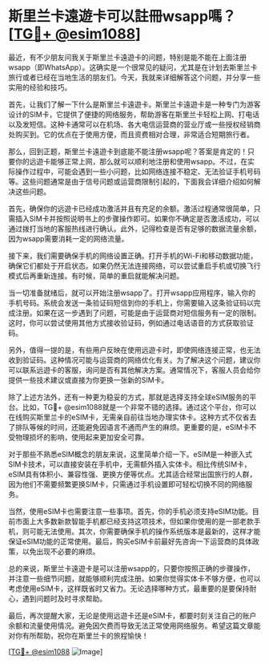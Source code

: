 # 斯里兰卡遠遊卡可以註冊wsapp嗎？[[TG💪+ @esim1088](https://t.me/s/esim1088)]

最近，有不少朋友问我关于斯里兰卡遠遊卡的问题，特别是能不能在上面注册wsapp（即WhatsApp）。这确实是一个很常见的疑问，尤其是在计划去斯里兰卡旅行或者已经在当地生活的朋友们。今天，我就来详细解答这个问题，并分享一些实用的经验和技巧。

首先，让我们了解一下什么是斯里兰卡遠遊卡。斯里兰卡遠遊卡是一种专门为游客设计的SIM卡，它提供了便捷的网络服务，帮助游客在斯里兰卡轻松上网、打电话以及发短信。这种卡通常可以在机场、各大电信运营商的营业厅或一些授权经销商处购买到。它的优点在于使用方便，而且资费相对合理，非常适合短期旅行者。

那么，回到正题，斯里兰卡遠遊卡到底能不能注册wsapp呢？答案是肯定的！只要你的远遊卡能够正常上网，那么就可以顺利地注册和使用wsapp。不过，在实际操作过程中，可能会遇到一些小问题，比如网络连接不稳定、无法验证手机号码等。这些问题通常是由于信号问题或运营商限制引起的，下面我会详细介绍如何解决这些问题。

首先，确保你的远遊卡已经成功激活并且有充足的余额。激活过程通常很简单，只需插入SIM卡并按照说明书上的步骤操作即可。如果你不确定是否激活成功，可以通过拨打当地的客服热线进行确认。此外，记得检查是否有足够的数据流量余额，因为wsapp需要消耗一定的网络流量。

接下来，我们需要确保手机的网络设置正确。打开手机的Wi-Fi和移动数据功能，确保它们都处于开启状态。如果仍然无法连接网络，可以尝试重启手机或切换飞行模式后再重新连接。有时候，简单的重启就能解决问题。

当一切准备就绪后，就可以开始注册wsapp了。打开wsapp应用程序，输入你的手机号码。系统会发送一条验证码短信到你的手机上，你需要输入这条验证码以完成注册。如果在这一步遇到了问题，可能是由于运营商对短信服务有一定的限制。这时，你可以尝试使用其他方式接收验证码，例如通过电话语音的方式获取验证码。

另外，值得一提的是，有些用户反映在使用远遊卡时，即使网络连接正常，也无法收到验证码。这种情况可能与运营商的网络优化有关。为了解决这个问题，建议你可以联系远遊卡的客服，询问是否有其他解决方案。通常情况下，客服人员会给你提供一些技术建议或直接为你更换一张新的SIM卡。

除了上述方法外，还有一种更为稳妥的方式，那就是选择支持全球eSIM服务的平台。比如，TG💪+ @esim1088就是一个非常不错的选择。通过这个平台，你可以在线购买斯里兰卡的eSIM卡，无需亲自前往当地办理实体卡。这种方式不仅省去了排队等候的时间，还能避免因语言不通而产生的麻烦。更重要的是，eSIM卡不受物理损坏的影响，使用起来更加安全可靠。

对于那些不熟悉eSIM概念的朋友来说，这里简单介绍一下。eSIM是一种嵌入式SIM卡技术，可以直接安装在手机中，无需额外插入实体卡。相比传统SIM卡，eSIM具有体积小、兼容性强、更换方便等优点。尤其适合经常出国旅行的人群，因为他们不需要频繁更换SIM卡，只需通过手机设置即可轻松切换不同的网络服务。

当然，使用eSIM卡也需要注意一些事项。首先，你的手机必须支持eSIM功能。目前市面上大多数新款智能手机都已经支持这项技术，但如果你使用的是一部老款手机，则可能无法使用。其次，你需要确保手机的操作系统版本是最新的，这样才能保证eSIM功能的正常使用。最后，购买eSIM卡前最好先咨询一下运营商的具体政策，以免出现不必要的麻烦。

总的来说，斯里兰卡遠遊卡是可以注册wsapp的，只要你按照正确的步骤操作，并注意一些细节问题，就能够顺利完成注册。如果你觉得实体卡不够方便，也可以考虑使用eSIM卡，这样既省时又省力。无论选择哪种方式，最重要的是要保持耐心，遇到问题时及时寻求帮助。

最后，再次提醒大家，无论是使用远遊卡还是eSIM卡，都要时刻关注自己的账户余额和流量使用情况。避免因欠费而导致无法正常使用网络服务。希望这篇文章能对你有所帮助，祝你在斯里兰卡的旅程愉快！

[[TG💪+ @esim1088](https://t.me/s/esim1088) ![Image](https://i.postimg.cc/4NQfJmqS/Snipaste-2025-05-13-00-14-12.png)]